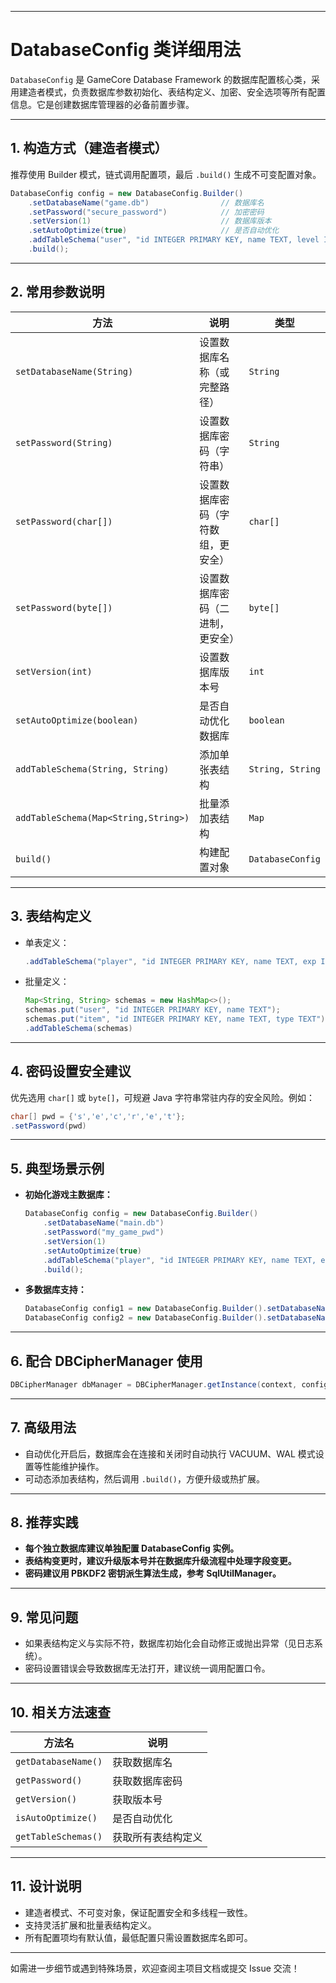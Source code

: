 
---

# DatabaseConfig 类详细用法

`DatabaseConfig` 是 GameCore Database Framework 的数据库配置核心类，采用建造者模式，负责数据库参数初始化、表结构定义、加密、安全选项等所有配置信息。它是创建数据库管理器的必备前置步骤。

---

## 1. 构造方式（建造者模式）

推荐使用 Builder 模式，链式调用配置项，最后 `.build()` 生成不可变配置对象。

```java
DatabaseConfig config = new DatabaseConfig.Builder()
    .setDatabaseName("game.db")                // 数据库名
    .setPassword("secure_password")            // 加密密码
    .setVersion(1)                             // 数据库版本
    .setAutoOptimize(true)                     // 是否自动优化
    .addTableSchema("user", "id INTEGER PRIMARY KEY, name TEXT, level INTEGER") // 表结构定义
    .build();
```

---

## 2. 常用参数说明

| 方法 | 说明 | 类型 |
|------|------|------|
| `setDatabaseName(String)` | 设置数据库名称（或完整路径） | `String` |
| `setPassword(String)` | 设置数据库密码（字符串） | `String` |
| `setPassword(char[])` | 设置数据库密码（字符数组，更安全） | `char[]` |
| `setPassword(byte[])` | 设置数据库密码（二进制，更安全） | `byte[]` |
| `setVersion(int)` | 设置数据库版本号 | `int` |
| `setAutoOptimize(boolean)` | 是否自动优化数据库 | `boolean` |
| `addTableSchema(String, String)` | 添加单张表结构 | `String, String` |
| `addTableSchema(Map<String,String>)` | 批量添加表结构 | `Map` |
| `build()` | 构建配置对象 | `DatabaseConfig` |

---

## 3. 表结构定义

- 单表定义：
    ```java
    .addTableSchema("player", "id INTEGER PRIMARY KEY, name TEXT, exp INTEGER")
    ```
- 批量定义：
    ```java
    Map<String, String> schemas = new HashMap<>();
    schemas.put("user", "id INTEGER PRIMARY KEY, name TEXT");
    schemas.put("item", "id INTEGER PRIMARY KEY, name TEXT, type TEXT");
    .addTableSchema(schemas)
    ```

---

## 4. 密码设置安全建议

优先选用 `char[]` 或 `byte[]`，可规避 Java 字符串常驻内存的安全风险。例如：

```java
char[] pwd = {'s','e','c','r','e','t'};
.setPassword(pwd)
```

---

## 5. 典型场景示例

- **初始化游戏主数据库：**
    ```java
    DatabaseConfig config = new DatabaseConfig.Builder()
        .setDatabaseName("main.db")
        .setPassword("my_game_pwd")
        .setVersion(1)
        .setAutoOptimize(true)
        .addTableSchema("player", "id INTEGER PRIMARY KEY, name TEXT, exp INTEGER")
        .build();
    ```
- **多数据库支持：**
    ```java
    DatabaseConfig config1 = new DatabaseConfig.Builder().setDatabaseName("db1.db").build();
    DatabaseConfig config2 = new DatabaseConfig.Builder().setDatabaseName("db2.db").build();
    ```

---

## 6. 配合 DBCipherManager 使用

```java
DBCipherManager dbManager = DBCipherManager.getInstance(context, config);
```

---

## 7. 高级用法

- 自动优化开启后，数据库会在连接和关闭时自动执行 VACUUM、WAL 模式设置等性能维护操作。
- 可动态添加表结构，然后调用 `.build()`，方便升级或热扩展。

---

## 8. 推荐实践

- **每个独立数据库建议单独配置 DatabaseConfig 实例。**
- **表结构变更时，建议升级版本号并在数据库升级流程中处理字段变更。**
- **密码建议用 PBKDF2 密钥派生算法生成，参考 SqlUtilManager。**

---

## 9. 常见问题

- 如果表结构定义与实际不符，数据库初始化会自动修正或抛出异常（见日志系统）。
- 密码设置错误会导致数据库无法打开，建议统一调用配置口令。

---

## 10. 相关方法速查

| 方法名 | 说明 |
|--------|------|
| `getDatabaseName()` | 获取数据库名 |
| `getPassword()` | 获取数据库密码 |
| `getVersion()` | 获取版本号 |
| `isAutoOptimize()` | 是否自动优化 |
| `getTableSchemas()` | 获取所有表结构定义 |

---

## 11. 设计说明

- 建造者模式、不可变对象，保证配置安全和多线程一致性。
- 支持灵活扩展和批量表结构定义。
- 所有配置项均有默认值，最低配置只需设置数据库名即可。

---

如需进一步细节或遇到特殊场景，欢迎查阅主项目文档或提交 Issue 交流！
